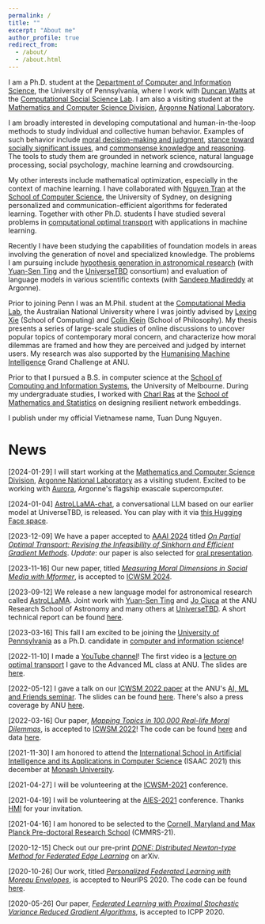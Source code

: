 ```yaml
---
permalink: /
title: ""
excerpt: "About me"
author_profile: true
redirect_from: 
  - /about/
  - /about.html
---
```


I am a Ph.D. student at the [Department of Computer and Information Science](https://www.cis.upenn.edu), the University of Pennsylvania, where I work with [Duncan Watts](https://duncanjwatts.com/) at the [Computational Social Science Lab](https://css.seas.upenn.edu). I am also a visiting student at the [Mathematics and Computer Science Division](https://www.anl.gov/mcs), [Argonne National Laboratory](https://www.anl.gov).

I am broadly interested in developing computational and human-in-the-loop methods to study individual and collective human behavior. Examples of such behavior include [moral decision-making and judgment](https://arxiv.org/abs/2203.16762), [stance toward socially significant issues](https://arxiv.org/abs/2311.10219), and [commonsense knowledge and reasoning](https://css.seas.upenn.edu/project/common-sense/). The tools to study them are grounded in network science, natural language processing, social psychology, machine learning and crowdsourcing.

My other interests include mathematical optimization, especially in the context of machine learning. I have collaborated with [Nguyen Tran](https://nguyenhoangtran.github.io) at the [School of Computer Science](https://www.sydney.edu.au/engineering/schools/school-of-computer-science.html), the University of Sydney, on designing personalized and communication-efficient algorithms for federated learning. Together with other Ph.D. students I have studied several problems in [computational optimal transport](https://arxiv.org/abs/2312.13970) with applications in machine learning.

Recently I have been studying the capabilities of foundation models in areas involving the generation of novel and specialized knowledge. The problems I am pursuing include [hypothesis generation in astronomical research](https://arxiv.org/abs/2309.06126) (with [Yuan-Sen Ting](https://www.mso.anu.edu.au/~yting/) and the [UniverseTBD](https://universetbd.org/) consortium) and evaluation of language models in various scientific contexts (with [Sandeep Madireddy](https://www.anl.gov/profile/sandeep-r-madireddy) at Argonne).

Prior to joining Penn I was an M.Phil. student at the [Computational Media Lab](http://cm.cecs.anu.edu.au/), the Australian National University where I was jointly advised by [Lexing Xie](http://users.cecs.anu.edu.au/~xlx) (School of Computing) and [Colin Klein](http://colinklein.org) (School of Philosophy). My thesis presents a series of large-scale studies of online discussions to uncover popular topics of contemporary moral concern, and characterize how moral dilemmas are framed and how they are perceived and judged by internet users. My research was also supported by the [Humanising Machine Intelligence](https://hmi.anu.edu.au) Grand Challenge at ANU.

Prior to that I pursued a B.S. in computer science at the [School of Computing and Information Systems](https://cis.unimelb.edu.au), the University of Melbourne. During my undergraduate studies, I worked with [Charl Ras](https://findanexpert.unimelb.edu.au/profile/199833-charl-ras) at the [School of Mathematics and Statistics](https://ms.unimelb.edu.au) on designing resilient network embeddings.

I publish under my official Vietnamese name, Tuan Dung Nguyen.

News
======

[2024-01-29] I will start working at the [Mathematics and Computer Science Division](https://www.anl.gov/mcs), [Argonne National Laboratory](https://www.anl.gov) as a visiting student. Excited to be working with [Aurora](https://www.anl.gov/aurora), Argonne's flagship exascale supercomputer.

[2024-01-04] [AstroLLaMA-chat](https://arxiv.org/abs/2401.01916), a conversational LLM based on our earlier model at UniverseTBD, is released. You can play with it via [this Hugging Face space](https://huggingface.co/spaces/universeTBD/astrollama-7b-chat-alpha).

[2023-12-09] We have a paper accepted to [AAAI 2024](https://aaai.org/aaai-conference/) titled [_On Partial Optimal Transport: Revising the Infeasibility of Sinkhorn and Efficient
Gradient Methods_](https://arxiv.org/abs/2312.13970). *Update*: our paper is also selected for [oral presentation](https://aaai.org/wp-content/uploads/2024/01/AAAI-24-Oral-Papers-Schedule.pdf).

[2023-11-16] Our new paper, titled [_Measuring Moral Dimensions in Social Media with Mformer_](https://arxiv.org/abs/2311.10219), is accepted to [ICWSM 2024](https://icwsm.org/2024/index.html/).

[2023-09-12] We release a new language model for astronomical research called [AstroLLaMA](https://huggingface.co/universeTBD/astrollama). Joint work with [Yuan-Sen Ting](https://www.mso.anu.edu.au/~yting) and [Jo Ciuca](https://www.jociuca.com) at the ANU Research School of Astronomy and many others at [UniverseTBD](http://universetbd.org/). A short technical report can be found [here](https://arxiv.org/abs/2309.06126).

[2023-03-16] This fall I am excited to be joining the [University of Pennsylvania](https://www.upenn.edu) as a Ph.D. candidate in [computer and information science](https://www.cis.upenn.edu)!

[2022-11-10] I made a [YouTube channel](https://www.youtube.com/channel/UCvseh-YyXwVCp4uuCMyky8w)! The first video is a [lecture on optimal transport](https://www.youtube.com/watch?v=3YFmaoCYSlc) I gave to the Advanced ML class at ANU. The slides are [here](/files/ANU_OT_Slides.pdf).

[2022-05-12] I gave a talk on our [ICWSM 2022 paper](https://arxiv.org/abs/2203.16762) at the ANU's [AI, ML and Friends seminar](https://comp.anu.edu.au/ai-ml-friends). The slides can be found [here](/files/ICWSM22_MappingTopicsTalk_Long.pdf). There's also a press coverage by ANU [here](https://cecs.anu.edu.au/news/algorithm-charts-moral-culture-100k-dilemmas).

[2022-03-16] Our paper, [_Mapping Topics in 100,000 Real-life Moral Dilemmas_](https://arxiv.org/abs/2203.16762), is accepted to [ICWSM 2022](https://icwsm.org/2022/index.html/)! The code can be found [here](https://github.com/joshnguyen99/moral_dilemma_topics) and data [here](https://doi.org/10.5281/zenodo.6791835).

[2021-11-30] I am honored to attend the [International School in Artificial Intelligence and its Applications in Computer Science](https://www.monash.edu/it/events/2021/international-school-in-artificial-intelligence-and-its-applications-in-computer-science-isaac) (ISAAC 2021) this december at [Monash University](https://www.monash.edu/).

[2021-04-27] I will be volunteering at the [ICWSM-2021](https://www.icwsm.org/2021/index.html) conference.

[2021-04-19] I will be volunteering at the [AIES-2021](https://www.aies-conference.com/2021/) conference. Thanks [HMI](https://hmi.anu.edu.au/) for your invitation.

[2021-04-16] I am honored to be selected to the [Cornell, Maryland and Max Planck Pre-doctoral Research School](https://cmmrs.mpi-sws.org/) (CMMRS-21).

[2020-12-15] Check out our pre-print [_DONE: Distributed Newton-type Method for Federated Edge Learning_](https://arxiv.org/abs/2012.05625) on arXiv.

[2020-10-26] Our work, titled [_Personalized Federated Learning with Moreau Envelopes_](/publication/2020-12-pFedMe), is accepted to NeurIPS 2020. The code can be found [here](https://github.com/CharlieDinh/pFedMe).

[2020-05-26] Our paper, [_Federated Learning with Proximal Stochastic Variance Reduced Gradient Algorithms_](/publication/2020-08-FedProxVR), is accepted to ICPP 2020.